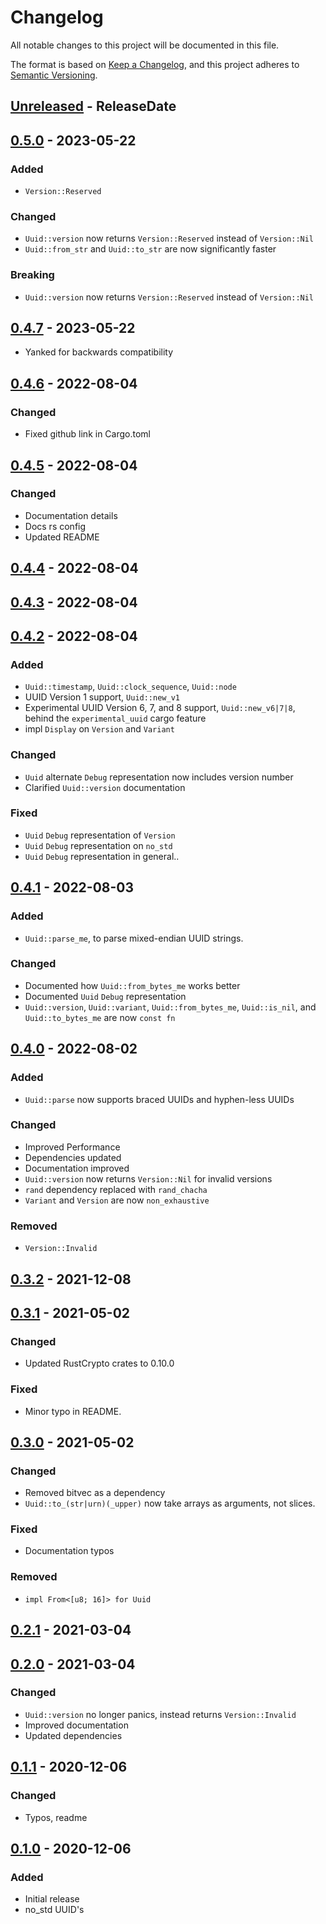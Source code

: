 # Changelog

All notable changes to this project will be documented in this file.

The format is based on [Keep a Changelog](https://keepachangelog.com/en/1.1.0/),
and this project adheres to [Semantic Versioning](https://semver.org/spec/v2.0.0.html).

<!-- next-header -->

## [Unreleased] - ReleaseDate

## [0.5.0] - 2023-05-22

### Added

- `Version::Reserved`

### Changed

- `Uuid::version` now returns `Version::Reserved` instead of `Version::Nil`
- `Uuid::from_str` and `Uuid::to_str` are now significantly faster

### Breaking

- `Uuid::version` now returns `Version::Reserved` instead of `Version::Nil`

## [0.4.7] - 2023-05-22

- Yanked for backwards compatibility

## [0.4.6] - 2022-08-04

### Changed

- Fixed github link in Cargo.toml

## [0.4.5] - 2022-08-04

### Changed

- Documentation details
- Docs rs config
- Updated README

## [0.4.4] - 2022-08-04

## [0.4.3] - 2022-08-04

## [0.4.2] - 2022-08-04

### Added

- `Uuid::timestamp`, `Uuid::clock_sequence`, `Uuid::node`
- UUID Version 1 support, `Uuid::new_v1`
- Experimental UUID Version 6, 7, and 8 support, `Uuid::new_v6|7|8`, behind the `experimental_uuid` cargo feature
- impl `Display` on `Version` and `Variant`

### Changed

- `Uuid` alternate `Debug` representation now includes version number
- Clarified `Uuid::version` documentation

### Fixed

- `Uuid` `Debug` representation of `Version`
- `Uuid` `Debug` representation on `no_std`
- `Uuid` `Debug` representation in general..

## [0.4.1] - 2022-08-03

### Added

- `Uuid::parse_me`, to parse mixed-endian UUID strings.

### Changed

- Documented how `Uuid::from_bytes_me` works better
- Documented `Uuid` `Debug` representation
- `Uuid::version`, `Uuid::variant`, `Uuid::from_bytes_me`, `Uuid::is_nil`, and `Uuid::to_bytes_me` are now `const fn`

## [0.4.0] - 2022-08-02

### Added

- `Uuid::parse` now supports braced UUIDs and hyphen-less UUIDs

### Changed

- Improved Performance
- Dependencies updated
- Documentation improved
- `Uuid::version` now returns `Version::Nil` for invalid versions
- `rand` dependency replaced with `rand_chacha`
- `Variant` and `Version` are now `non_exhaustive`

### Removed

- `Version::Invalid`

## [0.3.2] - 2021-12-08

## [0.3.1] - 2021-05-02

### Changed

- Updated RustCrypto crates to 0.10.0

### Fixed

- Minor typo in README.

## [0.3.0] - 2021-05-02

### Changed

- Removed bitvec as a dependency
- `Uuid::to_(str|urn)(_upper)` now take arrays as arguments, not slices.

### Fixed

- Documentation typos

### Removed

- `impl From<[u8; 16]> for Uuid`

## [0.2.1] - 2021-03-04

## [0.2.0] - 2021-03-04

### Changed

- `Uuid::version` no longer panics, instead returns `Version::Invalid`
- Improved documentation
- Updated dependencies

## [0.1.1] - 2020-12-06

### Changed

- Typos, readme

## [0.1.0] - 2020-12-06

### Added

- Initial release
- no_std UUID's

<!-- next-url -->
[Unreleased]: https://github.com/DianaNites/nuuid/compare/v0.5.0...HEAD
[0.5.0]: https://github.com/DianaNites/nuuid/compare/v0.4.7...v0.5.0
[0.4.7]: https://github.com/DianaNites/nuuid/compare/v0.4.6...v0.4.7
[0.4.6]: https://github.com/DianaNites/nuuid/compare/v0.4.5...v0.4.6
[0.4.5]: https://github.com/DianaNites/nuuid/compare/v0.4.4...v0.4.5
[0.4.4]: https://github.com/DianaNites/nuuid/compare/v0.4.3...v0.4.4
[0.4.3]: https://github.com/DianaNites/nuuid/compare/v0.4.2...v0.4.3
[0.4.2]: https://github.com/DianaNites/nuuid/compare/v0.4.1...v0.4.2
[0.4.1]: https://github.com/DianaNites/nuuid/compare/v0.4.0...v0.4.1
[0.4.0]: https://github.com/DianaNites/nuuid/compare/v0.3.2...v0.4.0
[0.3.2]: https://github.com/DianaNites/nuuid/compare/v0.3.1...v0.3.2
[0.3.1]: https://github.com/DianaNites/nuuid/compare/v0.3.0...v0.3.1
[0.3.0]: https://github.com/DianaNites/nuuid/compare/v0.2.1...v0.3.0
[0.2.1]: https://github.com/DianaNites/nuuid/compare/v0.2.0...v0.2.1
[0.2.0]: https://github.com/DianaNites/nuuid/compare/v0.1.1...v0.2.0
[0.1.1]: https://github.com/DianaNites/nuuid/compare/v0.1.0...v0.1.1
[0.1.0]: https://github.com/DianaNites/nuuid/releases/tag/v0.1.0

